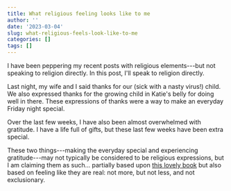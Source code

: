 ```yaml
---
title: What religious feeling looks like to me
author: ''
date: '2023-03-04'
slug: what-religious-feels-look-like-to-me
categories: []
tags: []
---
```


I have been peppering my recent posts with religious elements---but not speaking to religion directly. In this post, I'll speak to religion directly.

Last night, my wife and I said thanks for our (sick with a nasty virus!) child. We also expressed thanks for the growing child in Katie's belly for doing well in there. These expressions of thanks were a way to make an everyday Friday night special.

Over the last few weeks, I have also been almost overwhelmed with gratitude. I have a life full of gifts, but these last few weeks have been extra special.

These two things---making the everyday special and experiencing gratitude---may not typically be considered to be religious expressions, but I am claiming them as such... partially based upon [this lovely book](https://www.goodreads.com/book/show/358136.To_Life) but also based on feeling like they are real: not more, but not less, and not exclusionary.